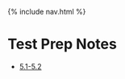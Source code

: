 {% include nav.html %}

# Test Prep Notes
- [5.1-5.2](https://aaditgupta21.github.io/csp-notes/prep/5.1-5.2)
